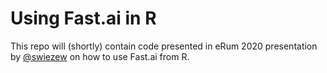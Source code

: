 # Using Fast.ai in R
This repo will (shortly) contain code presented in eRum 2020 presentation by [@swiezew](https://github.com/swiezew) on how to use Fast.ai from R.
